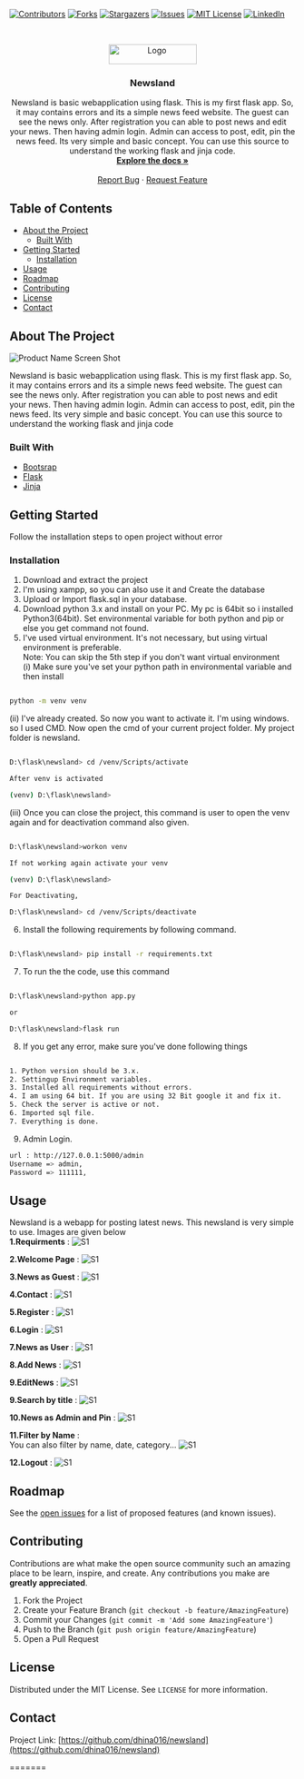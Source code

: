 <!-- PROJECT SHIELDS -->
<!--
*** I'm using markdown "reference style" links for readability.
*** Reference links are enclosed in brackets [ ] instead of parentheses ( ).
*** See the bottom of this document for the declaration of the reference variables
*** for contributors-url, forks-url, etc. This is an optional, concise syntax you may use.
*** https://www.markdownguide.org/basic-syntax/#reference-style-links
-->
[![Contributors][contributors-shield]][contributors-url]
[![Forks][forks-shield]][forks-url]
[![Stargazers][stars-shield]][stars-url]
[![Issues][issues-shield]][issues-url]
[![MIT License][license-shield]][license-url]
[![LinkedIn][linkedin-shield]][linkedin-url]



<!-- PROJECT LOGO -->
<br />
<p align="center">
  <a href="https://github.com/dhina016/newsland">
    <img src="screenshot/logo.png" alt="Logo" width="155" height="35">
  </a>

  <h3 align="center">Newsland</h3>

  <p align="center">
Newsland is basic webapplication using flask. This is my first flask app. So, it may contains errors and its a simple news feed website. The guest can see the news only. After registration you can able to post news and edit your news. Then having admin login. Admin can access to post, edit, pin the news feed. Its very simple and basic concept. You can use this source to understand the working flask and jinja code. 
    <br />
    <a href="https://github.com/dhina016/newsland"><strong>Explore the docs »</strong></a>
    <br />
    <br />
    <a href="https://github.com/dhina016/newsland/issues">Report Bug</a>
    ·
    <a href="https://github.com/dhina016/newsland/issues">Request Feature</a>
  </p>
</p>



<!-- TABLE OF CONTENTS -->
## Table of Contents

* [About the Project](#about-the-project)
  * [Built With](#built-with)
* [Getting Started](#getting-started)
  * [Installation](#installation)
* [Usage](#usage)
* [Roadmap](#roadmap)
* [Contributing](#contributing)
* [License](#license)
* [Contact](#contact)



<!-- ABOUT THE PROJECT -->
## About The Project

![Product Name Screen Shot][product-screenshot]
  
Newsland is basic webapplication using flask. This is my first flask app. So, it may contains errors and its a simple news feed website. The guest can see the news only. After registration you can able to post news and edit your news. Then having admin login. Admin can access to post, edit, pin the news feed. Its very simple and basic concept. You can use this source to understand the working flask and jinja code


### Built With

* [Bootsrap](https://getbootstrap.com/)
* [Flask](https://flask.palletsprojects.com/en/1.1.x/)
* [Jinja](https://jinja.palletsprojects.com/en/2.11.x/)

<!-- GETTING STARTED -->
## Getting Started

Follow the installation steps to open project without error

### Installation
 
1. Download and extract the project
2. I'm using xampp, so you can also use it and Create the database
3. Upload or Import flask.sql in your database. 
4. Download python 3.x and install on your PC. My pc is 64bit so i installed Python3(64bit). Set environmental variable for both python and pip or else you get command not found.
5. I've used virtual environment. It's not necessary, but using virtual environment is preferable.  
Note: You can skip the 5th step if you don't want virtual environment  
(i) Make sure you've set your python path in environmental variable and then install 
```sh

python -m venv venv

```
(ii) I've already created. So now you want to activate it. I'm using windows. so I used CMD. Now open the cmd of your current project folder. My project folder is newsland.
```sh

D:\flask\newsland> cd /venv/Scripts/activate

After venv is activated

(venv) D:\flask\newsland>

```
(iii) Once you can close the project, this command is user to open the venv again and for deactivation command also given.
```sh

D:\flask\newsland>workon venv

If not working again activate your venv

(venv) D:\flask\newsland>

For Deactivating,

D:\flask\newsland> cd /venv/Scripts/deactivate

```
6. Install the following requirements by following command.
```sh

D:\flask\newsland> pip install -r requirements.txt

```
7. To run the the code, use this command 
```sh

D:\flask\newsland>python app.py

or

D:\flask\newsland>flask run

```

8. If you get any error, make sure you've done following things 
```sh

1. Python version should be 3.x.
2. Settingup Environment variables.
3. Installed all requirements without errors.
4. I am using 64 bit. If you are using 32 Bit google it and fix it.
5. Check the server is active or not.
6. Imported sql file.
7. Everything is done.
```
9. Admin Login.
```sh
url : http://127.0.0.1:5000/admin
Username => admin,
Password => 111111,

```
<!-- USAGE EXAMPLES -->
## Usage

Newsland is a webapp for posting latest news. This newsland is very simple to use. Images are given below  
**1.Requirments** :
![S1][ss1]

**2.Welcome Page** :
![S1][ss2]

**3.News as Guest** :
![S1][ss3]

**4.Contact** :
![S1][ss4]

**5.Register** :
![S1][ss5]

**6.Login** :
![S1][ss6]

**7.News as User** :
![S1][ss7]

**8.Add News** :
![S1][ss8]

**9.EditNews** :
![S1][ss9]

**9.Search by title** :
![S1][ss10]

**10.News as Admin and Pin** :
![S1][ss11]

**11.Filter by Name** :  
You can also filter by name, date, category...
![S1][ss12]

**12.Logout** :
![S1][ss13]

<!-- ROADMAP -->
## Roadmap

See the [open issues](https://github.com/dhina016/newsland/issues) for a list of proposed features (and known issues).



<!-- CONTRIBUTING -->
## Contributing

Contributions are what make the open source community such an amazing place to be learn, inspire, and create. Any contributions you make are **greatly appreciated**.

1. Fork the Project
2. Create your Feature Branch (`git checkout -b feature/AmazingFeature`)
3. Commit your Changes (`git commit -m 'Add some AmazingFeature'`)
4. Push to the Branch (`git push origin feature/AmazingFeature`)
5. Open a Pull Request



<!-- LICENSE -->
## License

Distributed under the MIT License. See `LICENSE` for more information.



<!-- CONTACT -->
## Contact

Project Link: [https://github.com/dhina016/newsland](https://github.com/dhina016/newsland)




<!-- MARKDOWN LINKS & IMAGES -->
[contributors-shield]: https://img.shields.io/github/contributors/dhina016/newsland.svg?style=flat-square
[contributors-url]: https://github.com/dhina016/newsland/graphs/contributors
[forks-shield]: https://img.shields.io/github/forks/dhina016/newsland.svg?style=flat-square
[forks-url]: https://github.com/dhina016/newsland/network/members
[stars-shield]: https://img.shields.io/github/stars/dhina016/newsland.svg?style=flat-square
[stars-url]: https://github.com/dhina016/newsland/stargazers
[issues-shield]: https://img.shields.io/github/issues/dhina016/newsland.svg?style=flat-square
[issues-url]: https://github.com/dhina016/newsland/issues
[license-shield]: https://img.shields.io/github/license/dhina016/newsland.svg?style=flat-square
[license-url]: https://github.com/dhina016/newsland/blob/master/LICENSE.txt
[linkedin-shield]: https://img.shields.io/badge/-LinkedIn-black.svg?style=flat-square&logo=linkedin&colorB=555
[linkedin-url]: https://www.linkedin.com/in/dhina016/
[product-screenshot]: screenshot/bann.png
[ss1]: screenshot/ss1.png
[ss2]: screenshot/bann.png
[ss3]: screenshot/ss2.png
[ss4]: screenshot/ss3.png
[ss5]: screenshot/ss4.png
[ss6]: screenshot/ss5.png
[ss7]: screenshot/ss6.png
[ss8]: screenshot/ss7.png
[ss9]: screenshot/ss8.png
[ss10]: screenshot/ss9.png
[ss11]: screenshot/ss10.png
[ss12]: screenshot/ss11.png
[ss13]: screenshot/ss12.png

=======
